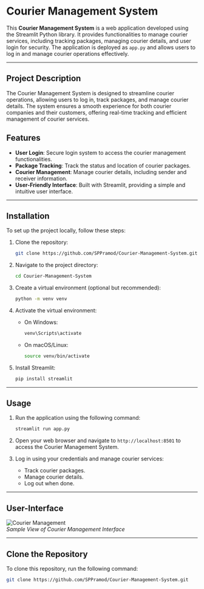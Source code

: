 # Courier Management System

This **Courier Management System** is a web application developed using the Streamlit Python library. It provides functionalities to manage courier services, including tracking packages, managing courier details, and user login for security. The application is deployed as `app.py` and allows users to log in and manage courier operations effectively.

---

## Project Description

The Courier Management System is designed to streamline courier operations, allowing users to log in, track packages, and manage courier details. The system ensures a smooth experience for both courier companies and their customers, offering real-time tracking and efficient management of courier services.

## Features

- **User Login**: Secure login system to access the courier management functionalities.
- **Package Tracking**: Track the status and location of courier packages.
- **Courier Management**: Manage courier details, including sender and receiver information.
- **User-Friendly Interface**: Built with Streamlit, providing a simple and intuitive user interface.

---

## Installation

To set up the project locally, follow these steps:

1. Clone the repository:

    ```bash
    git clone https://github.com/SPPramod/Courier-Management-System.git
    ```

2. Navigate to the project directory:

    ```bash
    cd Courier-Management-System
    ```

3. Create a virtual environment (optional but recommended):

    ```bash
    python -m venv venv
    ```

4. Activate the virtual environment:

    - On Windows:

        ```bash
        venv\Scripts\activate
        ```

    - On macOS/Linux:

        ```bash
        source venv/bin/activate
        ```

5. Install Streamlit:

    ```bash
    pip install streamlit
    ```

---

## Usage

1. Run the application using the following command:

    ```bash
    streamlit run app.py
    ```

2. Open your web browser and navigate to `http://localhost:8501` to access the Courier Management System.
3. Log in using your credentials and manage courier services:
   - Track courier packages.
   - Manage courier details.
   - Log out when done.

---

## User-Interface

![Courier Management](https://github.com/user-attachments/assets/85d8af30-a723-46b9-8d9a-c9a9bebe2520)  
*Sample View of Courier Management Interface*

---

## Clone the Repository

To clone this repository, run the following command:

```bash
git clone https://github.com/SPPramod/Courier-Management-System.git
